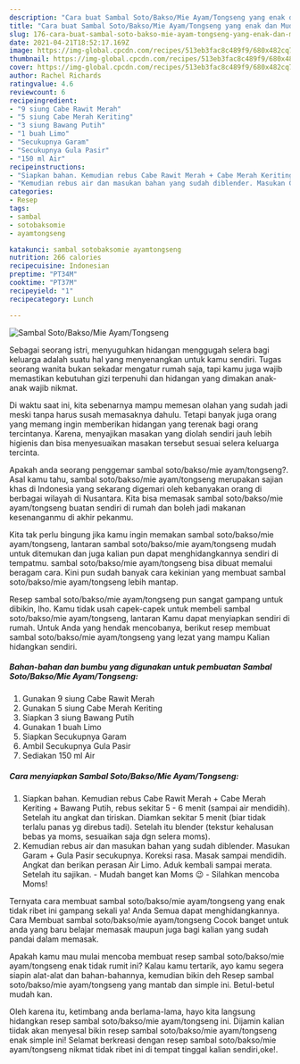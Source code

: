 ```yaml
---
description: "Cara buat Sambal Soto/Bakso/Mie Ayam/Tongseng yang enak dan Mudah Dibuat"
title: "Cara buat Sambal Soto/Bakso/Mie Ayam/Tongseng yang enak dan Mudah Dibuat"
slug: 176-cara-buat-sambal-soto-bakso-mie-ayam-tongseng-yang-enak-dan-mudah-dibuat
date: 2021-04-21T18:52:17.169Z
image: https://img-global.cpcdn.com/recipes/513eb3fac8c489f9/680x482cq70/sambal-sotobaksomie-ayamtongseng-foto-resep-utama.jpg
thumbnail: https://img-global.cpcdn.com/recipes/513eb3fac8c489f9/680x482cq70/sambal-sotobaksomie-ayamtongseng-foto-resep-utama.jpg
cover: https://img-global.cpcdn.com/recipes/513eb3fac8c489f9/680x482cq70/sambal-sotobaksomie-ayamtongseng-foto-resep-utama.jpg
author: Rachel Richards
ratingvalue: 4.6
reviewcount: 6
recipeingredient:
- "9 siung Cabe Rawit Merah"
- "5 siung Cabe Merah Keriting"
- "3 siung Bawang Putih"
- "1 buah Limo"
- "Secukupnya Garam"
- "Secukupnya Gula Pasir"
- "150 ml Air"
recipeinstructions:
- "Siapkan bahan. Kemudian rebus Cabe Rawit Merah + Cabe Merah Keriting + Bawang Putih, rebus sekitar 5 - 6 menit (sampai air mendidih). Setelah itu angkat dan tiriskan. Diamkan sekitar 5 menit (biar tidak terlalu panas yg direbus tadi). Setelah itu blender (tekstur kehalusan bebas ya moms, sesuaikan saja dgn selera moms)."
- "Kemudian rebus air dan masukan bahan yang sudah diblender. Masukan Garam + Gula Pasir secukupnya. Koreksi rasa. Masak sampai mendidih. Angkat dan berikan perasan Air Limo. Aduk kembali sampai merata. Setelah itu sajikan. Mudah banget kan Moms 😉 Silahkan mencoba Moms!"
categories:
- Resep
tags:
- sambal
- sotobaksomie
- ayamtongseng

katakunci: sambal sotobaksomie ayamtongseng 
nutrition: 266 calories
recipecuisine: Indonesian
preptime: "PT34M"
cooktime: "PT37M"
recipeyield: "1"
recipecategory: Lunch

---
```



![Sambal Soto/Bakso/Mie Ayam/Tongseng](https://img-global.cpcdn.com/recipes/513eb3fac8c489f9/680x482cq70/sambal-sotobaksomie-ayamtongseng-foto-resep-utama.jpg)

Sebagai seorang istri, menyuguhkan hidangan menggugah selera bagi keluarga adalah suatu hal yang menyenangkan untuk kamu sendiri. Tugas seorang  wanita bukan sekadar mengatur rumah saja, tapi kamu juga wajib memastikan kebutuhan gizi terpenuhi dan hidangan yang dimakan anak-anak wajib nikmat.

Di waktu  saat ini, kita sebenarnya mampu memesan olahan yang sudah jadi meski tanpa harus susah memasaknya dahulu. Tetapi banyak juga orang yang memang ingin memberikan hidangan yang terenak bagi orang tercintanya. Karena, menyajikan masakan yang diolah sendiri jauh lebih higienis dan bisa menyesuaikan masakan tersebut sesuai selera keluarga tercinta. 



Apakah anda seorang penggemar sambal soto/bakso/mie ayam/tongseng?. Asal kamu tahu, sambal soto/bakso/mie ayam/tongseng merupakan sajian khas di Indonesia yang sekarang digemari oleh kebanyakan orang di berbagai wilayah di Nusantara. Kita bisa memasak sambal soto/bakso/mie ayam/tongseng buatan sendiri di rumah dan boleh jadi makanan kesenanganmu di akhir pekanmu.

Kita tak perlu bingung jika kamu ingin memakan sambal soto/bakso/mie ayam/tongseng, lantaran sambal soto/bakso/mie ayam/tongseng mudah untuk ditemukan dan juga kalian pun dapat menghidangkannya sendiri di tempatmu. sambal soto/bakso/mie ayam/tongseng bisa dibuat memalui beragam cara. Kini pun sudah banyak cara kekinian yang membuat sambal soto/bakso/mie ayam/tongseng lebih mantap.

Resep sambal soto/bakso/mie ayam/tongseng pun sangat gampang untuk dibikin, lho. Kamu tidak usah capek-capek untuk membeli sambal soto/bakso/mie ayam/tongseng, lantaran Kamu dapat menyiapkan sendiri di rumah. Untuk Anda yang hendak mencobanya, berikut resep membuat sambal soto/bakso/mie ayam/tongseng yang lezat yang mampu Kalian hidangkan sendiri.

<!--inarticleads1-->

##### Bahan-bahan dan bumbu yang digunakan untuk pembuatan Sambal Soto/Bakso/Mie Ayam/Tongseng:

1. Gunakan 9 siung Cabe Rawit Merah
1. Gunakan 5 siung Cabe Merah Keriting
1. Siapkan 3 siung Bawang Putih
1. Gunakan 1 buah Limo
1. Siapkan Secukupnya Garam
1. Ambil Secukupnya Gula Pasir
1. Sediakan 150 ml Air




<!--inarticleads2-->

##### Cara menyiapkan Sambal Soto/Bakso/Mie Ayam/Tongseng:

1. Siapkan bahan. Kemudian rebus Cabe Rawit Merah + Cabe Merah Keriting + Bawang Putih, rebus sekitar 5 - 6 menit (sampai air mendidih). Setelah itu angkat dan tiriskan. Diamkan sekitar 5 menit (biar tidak terlalu panas yg direbus tadi). Setelah itu blender (tekstur kehalusan bebas ya moms, sesuaikan saja dgn selera moms).
1. Kemudian rebus air dan masukan bahan yang sudah diblender. Masukan Garam + Gula Pasir secukupnya. Koreksi rasa. Masak sampai mendidih. Angkat dan berikan perasan Air Limo. Aduk kembali sampai merata. Setelah itu sajikan. - Mudah banget kan Moms 😉 - Silahkan mencoba Moms!




Ternyata cara membuat sambal soto/bakso/mie ayam/tongseng yang enak tidak ribet ini gampang sekali ya! Anda Semua dapat menghidangkannya. Cara Membuat sambal soto/bakso/mie ayam/tongseng Cocok banget untuk anda yang baru belajar memasak maupun juga bagi kalian yang sudah pandai dalam memasak.

Apakah kamu mau mulai mencoba membuat resep sambal soto/bakso/mie ayam/tongseng enak tidak rumit ini? Kalau kamu tertarik, ayo kamu segera siapin alat-alat dan bahan-bahannya, kemudian bikin deh Resep sambal soto/bakso/mie ayam/tongseng yang mantab dan simple ini. Betul-betul mudah kan. 

Oleh karena itu, ketimbang anda berlama-lama, hayo kita langsung hidangkan resep sambal soto/bakso/mie ayam/tongseng ini. Dijamin kalian tiidak akan menyesal bikin resep sambal soto/bakso/mie ayam/tongseng enak simple ini! Selamat berkreasi dengan resep sambal soto/bakso/mie ayam/tongseng nikmat tidak ribet ini di tempat tinggal kalian sendiri,oke!.

